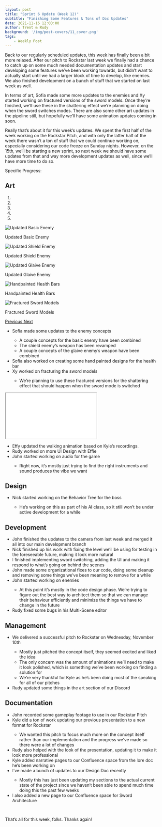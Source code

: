 ```yaml
---
layout: post
title: "Sprint 6 Update (Week 12)"
subtitle: "Finishing Some Features & Tons of Doc Updates"
date: 2021-11-16 12:00:00
author: Trent & Rudy
background: '/img/post-covers/11_cover.png'
tags: 
    - Weekly Post
---
```


Back to our regularly scheduled updates, this week has finally been a bit more relaxed. After our pitch to Rockstar last week we finally had a chance to catch up on some much needed documentation updates and start developing some features we’ve been working towards, but didn’t want to actually start until we had a larger block of time to develop, like enemies. We also finished development on a bunch of stuff that we started on last week as well. 

In terms of art, Sofia made some more updates to the enemies and Xy started working on fractured versions of the sword models. Once they’re finished, we’ll use these in the shattering effect we’re planning on doing when the sword switches modes. There are also some other art updates in the pipeline still, but hopefully we’ll have some animation updates coming in soon. 

Really that’s about it for this week’s updates. We spent the first half of the week working on the Rockstar Pitch, and with only the latter half of the week there wasn’t a ton of stuff that we could continue working on, especially considering our code freeze on Sunday nights. However, on the 15th, we’ll be starting a new sprint, so next week we should have some updates from that and way more development updates as well, since we’ll have more time to do so. 

Specific Progress:

## Art

<div class="row my-5">
    <div id="carouselExampleIndicators" class="carousel slide shadow rounded" data-ride="carousel">
        <ol class="carousel-indicators">
            <li data-target="#carouselExampleIndicators" data-slide-to="0" class="active"></li>
            <li data-target="#carouselExampleIndicators" data-slide-to="1"></li>
            <li data-target="#carouselExampleIndicators" data-slide-to="2"></li>
            <li data-target="#carouselExampleIndicators" data-slide-to="3"></li>
            <li data-target="#carouselExampleIndicators" data-slide-to="4"></li>
        </ol>
        <div class="carousel-inner">
            <div class="carousel-item active">
                <img class="d-block mx-auto" src="/img/posts/week12-fall/11_UpdatedBasicEnemy.png"
                    alt="Updated Basic Enemy">
                <div class="carousel-caption d-none d-md-block">
                    <p>Updated Basic Enemy</p>
                </div>
            </div>
            <div class="carousel-item">
                <img class="d-block mx-auto" src="/img/posts/week12-fall/11_UpdatedShieldEnemy.png"
                    alt="Updated Shield Enemy">
                <div class="carousel-caption d-none d-md-block">
                    <p>Updated Shield Enemy</p>
                </div>
            </div>
            <div class="carousel-item">
                <img class="d-block mx-auto" src="/img/posts/week12-fall/11_UpdatedGlaiveEnemy.png"
                    alt="Updated Glaive Enemy">
                <div class="carousel-caption d-none d-md-block">
                    <p>Updated Glaive Enemy</p>
                </div>
            </div>
            <div class="carousel-item">
                <img class="d-block mx-auto" src="/img/posts/week12-fall/11_HandpaintedHealthBars.png"
                    alt="Handpainted Health Bars">
                <div class="carousel-caption d-none d-md-block">
                    <p>Handpainted Health Bars</p>
                </div>
            </div>
            <div class="carousel-item">
                <img class="d-block mx-auto" src="/img/posts/week12-fall/11_FracturedSwordModels.png"
                    alt="Fractured Sword Models">
                <div class="carousel-caption d-none d-md-block">
                    <p>Fractured Sword Models</p>
                </div>
            </div>
        </div>
        <a class="carousel-control-prev" href="#carouselExampleIndicators" role="button" data-slide="prev">
            <span class="carousel-control-prev-icon" aria-hidden="true"></span>
            <span class="sr-only">Previous</span>
        </a>
        <a class="carousel-control-next" href="#carouselExampleIndicators" role="button" data-slide="next">
            <span class="carousel-control-next-icon" aria-hidden="true"></span>
            <span class="sr-only">Next</span>
        </a>
    </div>
</div>

<ul class="section-body mt-4">
    <li>Sofia made some updates to the enemy concepts</li>
    <ul class="mt-2">
        <li>A couple concepts for the basic enemy have been combined</li>
        <li>The shield enemy’s weapon has been revamped</li>
        <li>A couple concepts of the glaive enemy’s weapon have been combined</li>
    </ul>
    <li>Sofia also worked on creating some hand painted designs for the health bar</li>
    <li>Xy worked on fracturing the sword models</li>
    <ul class="mt-2">
        <li>We’re planning to use these fractured versions for the shattering effect that should happen when the sword mode is switched</li>
    </ul>
</ul>

<!-- 16:9 aspect ratio -->
<div class="embed-responsive embed-responsive-16by9">
  <iframe class="embed-responsive-item" src="/media/WalkingV4.mp4" allowfullscreen></iframe>
</div>

<ul class="section-body mt-4">
    <li>Effy updated the walking animation based on Kyle’s recordings.</li>
    <li>Rudy worked on more UI Design with Effie</li>
    <li>John started working on audio for the game</li>
    <ul class="mt-2">
        <li>Right now, it’s mostly just trying to find the right instruments and sound produces the vibe we want</li>
    </ul>
</ul>

## Design

<ul class="section-body mt-4">
    <li>Nick started working on the Behavior Tree for the boss</li>
    <ul class="mt-2">
        <li>He’s working on this as part of his AI class, so it still won’t be under active development for a while</li>
    </ul>
</ul>

## Development

<ul class="section-body mt-4">
    <li>John finished the updates to the camera from last week and merged it all into our main development branch</li>
    <li>Nick finished up his work with fixing the level we’ll be using for testing in the foreseeable future, making it look more natural</li>
    <li>I finished implementing sword switching, adding the UI and making it respond to what’s going on behind the scenes</li>
    <li>John made some organizational fixes to our code, doing some cleanup and removing some things we’ve been meaning to remove for a while</li>
    <li>John started working on enemies</li> 
    <ul class="mt-2">
        <li>At this point it’s mostly in the code design phase. We’re trying to figure out the best way to architect them so that we can manage their behaviour efficiently and minimize the things we have to change in the future</li>
    </ul>
    <li>Rudy fixed some bugs in his Multi-Scene editor</li>
</ul>

## Management

<ul class="section-body mt-4">
    <li>We delivered a successful pitch to Rockstar on Wednesday, November 10th</li>
    <ul class="mt-2">
        <li>Mostly just pitched the concept itself, they seemed excited and liked the idea</li>
        <li>The only concern was the amount of animations we’ll need to make it look polished, which is something we’ve been working on finding a solution for</li>
        <li>We’re very thankful for Kyle as he’s been doing most of the speaking for all of our pitches</li>
    </ul>
    <li>Rudy updated some things in the art section of our Discord</li>
</ul>

## Documentation

<ul class="section-body mt-4">
    <li>John recorded some gameplay footage to use in our Rockstar Pitch</li>
    <li>Kyle did a ton of work updating our previous presentation to a new format for Rockstar</li>
    <ul class="mt-2">   
        <li>We wanted this pitch to focus much more on the concept itself rather than our implementation and the progress we’ve made so there were a lot of changes</li>
    </ul>
    <li>Rudy also helped with the look of the presentation, updating it to make it look more professional</li>
    <li>Kyle added narrative pages to our Confluence space from the lore doc he’s been working on</li>
    <li>I’ve made a bunch of updates to our Design Doc recently</li>
    <ul class="mt-2">   
        <li>Mostly this has just been updating my sections to the actual current state of the project since we haven’t been able to spend much time doing this the past few weeks</li>
    </ul>
    <li>I also added a new page to our Confluence space for Sword Architecture</li>
</ul>

<br>

That’s all for this week, folks. Thanks again!

<br>